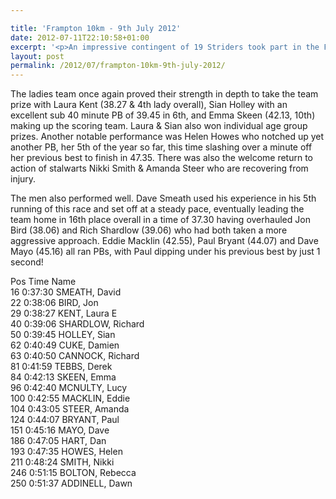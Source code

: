 ```yaml
---

title: 'Frampton 10km - 9th July 2012'
date: 2012-07-11T22:10:58+01:00
excerpt: '<p>An impressive contingent of 19 Striders took part in the Frampton 10k on a thankfully dry and pleasant Monday evening, and they produced some excellent performances.</p>'
layout: post
permalink: /2012/07/frampton-10km-9th-july-2012/
---
```

The ladies team once again proved their strength in depth to take the team prize with Laura Kent (38.27 & 4th lady overall), Sian Holley with an excellent sub 40 minute PB of 39.45 in 6th, and Emma Skeen (42.13, 10th) making up the scoring team. Laura & Sian also won individual age group prizes. Another notable performance was Helen Howes who notched up yet another PB, her 5th of the year so far, this time slashing over a minute off her previous best to finish in 47.35. There was also the welcome return to action of stalwarts Nikki Smith & Amanda Steer who are recovering from injury. 

The men also performed well. Dave Smeath used his experience in his 5th running of this race and set off at a steady pace, eventually leading the team home in 16th place overall in a time of 37.30 having overhauled Jon Bird (38.06) and Rich Shardlow (39.06) who had both taken a more aggressive approach. Eddie Macklin (42.55), Paul Bryant (44.07) and Dave Mayo (45.16) all ran PBs, with Paul dipping under his previous best by just 1 second!

Pos Time Name  
16 0:37:30 SMEATH, David  
22 0:38:06 BIRD, Jon  
29 0:38:27 KENT, Laura E  
40 0:39:06 SHARDLOW, Richard  
50 0:39:45 HOLLEY, Sian  
62 0:40:49 CUKE, Damien  
63 0:40:50 CANNOCK, Richard  
81 0:41:59 TEBBS, Derek  
84 0:42:13 SKEEN, Emma  
96 0:42:40 MCNULTY, Lucy  
100 0:42:55 MACKLIN, Eddie  
104 0:43:05 STEER, Amanda  
124 0:44:07 BRYANT, Paul  
151 0:45:16 MAYO, Dave  
186 0:47:05 HART, Dan  
193 0:47:35 HOWES, Helen  
211 0:48:24 SMITH, Nikki  
246 0:51:15 BOLTON, Rebecca  
250 0:51:37 ADDINELL, Dawn</p>